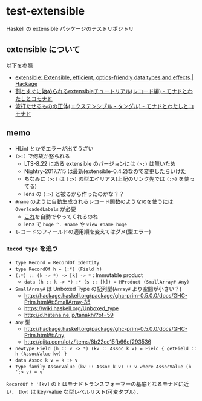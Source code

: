 # test-extensible

Haskell の extensible パッケージのテストリポジトリ

## extensible について

以下を参照

- [extensible: Extensible, efficient, optics-friendly data types and effects | Hackage](https://hackage.haskell.org/package/extensible)
- [割とすぐに始められるextensibleチュートリアル(レコード編) - モナドとわたしとコモナド](http://fumieval.hatenablog.com/entry/2016/10/10/000011)
- [波打たせるものの正体(エクステンシブル・タングル) - モナドとわたしとコモナド](http://fumieval.hatenablog.com/entry/2016/12/18/181540)

## memo

* HLint とかでエラーが出てうざい
* `(>:)` で何故か怒られる
    * LTS-8.22 にある extensible のバージョンには `(>:)` は無いため
    * Nightry-2017.7.15 は最新(extensible-0.4.2)なので変更したらいけた
    * ちなみに `(>:)` は `(:>)` の型エイリアス(上記のリンク先では `(:>)` を使ってる)
    * lens の `(:>)` と被るから作ったのかな？？
* `#name` のように自動生成されるレコード関数のようなのを使うには `OverloadedLabels` が必要
    * [これ](http://d.hatena.ne.jp/kazu-yamamoto/20160114/1452735514)を自動でやってくれるのね
    * lens で `hoge ^. #name` や `view #name hoge`
* レコードのフィールドの適用順を変えてはダメ(型エラー)

### `Recod type` を追う

* `type Record = RecordOf Identity`
* `type RecordOf h = (:*) (Field h)`
* `(:*) :: (k -> *) -> [k] -> *` : Immutable product
    * `data (h :: k -> *) :* (s :: [k]) = HProduct (SmallArray# Any)`
* `SmallArray#` は Unboxed Type の配列型(`Array#` より空間が小さい？)
    * http://hackage.haskell.org/package/ghc-prim-0.5.0.0/docs/GHC-Prim.html#t:SmallArray-35
    * https://wiki.haskell.org/Unboxed_type
    * http://d.hatena.ne.jp/tanakh/?of=59
* `Any` 型
    * http://hackage.haskell.org/package/ghc-prim-0.5.0.0/docs/GHC-Prim.html#t:Any
    * http://qiita.com/lotz/items/8b22ce15fb66cf293536
* `newtype Field (h :: v -> *) (kv :: Assoc k v) = Field { getField :: h (AssocValue kv) }`
* `data Assoc k v = k :> v`
* `type family AssocValue (kv :: Assoc k v) :: v where AssocValue (k ':> v) = v`

`RecordOf h '[kv]` の `h` はモナドトランスフォーマーの基底となるモナドに近い．
`[kv]` は key-value な型レベルリスト(可変タプル)．
